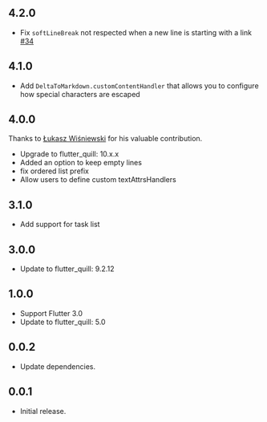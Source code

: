 ## 4.2.0

* Fix `softLineBreak` not respected when a new line is starting with a link [#34](https://github.com/TarekkMA/markdown_quill/issues/34)

## 4.1.0

* Add `DeltaToMarkdown.customContentHandler` that allows you to configure how special characters are escaped

## 4.0.0


Thanks to [Łukasz Wiśniewski](https://github.com/vishna) for his valuable contribution.
* Upgrade to flutter_quill: 10.x.x
* Added an option to keep empty lines
* fix ordered list prefix
* Allow users to define custom textAttrsHandlers 

## 3.1.0

* Add support for task list

## 3.0.0

* Update to flutter_quill: 9.2.12

## 1.0.0

* Support Flutter 3.0
* Update to flutter_quill: 5.0

## 0.0.2

* Update dependencies.

## 0.0.1

* Initial release.



